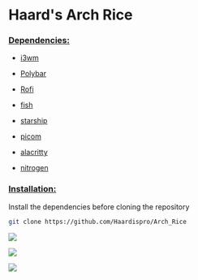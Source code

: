 # Haard's Arch Rice

### <u>Dependencies:</u>

- <a href=https://i3wm.org/>i3wm</a>

- [Polybar](https://github.com/polybar/polybar)

- [Rofi](https://github.com/davatorium/rofi)

- [fish](https://fishshell.com/)

- [starship](https://starship.rs/)

- [picom](https://github.com/yshui/picom)

- [alacritty](https://github.com/alacritty/alacritty)

- [nitrogen](https://wiki.archlinux.org/title/Nitrogen)

### <u>Installation:</u>

Install the dependencies before cloning the repository

```bash
git clone https://github.com/Haardispro/Arch_Rice
```

![](/home/haard/Desktop/More_Projects/Arch_Rice_Config/screenshots/1.png)

![](/home/haard/Desktop/More_Projects/Arch_Rice_Config/screenshots/2.png)

![](/home/haard/Desktop/More_Projects/Arch_Rice_Config/screenshots/3.png)
